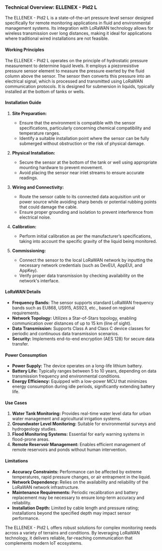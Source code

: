 ### Technical Overview: ELLENEX - Pld2 L

The ELLENEX - Pld2 L is a state-of-the-art pressure level sensor designed specifically for remote monitoring applications in fluid and environmental management systems. Its integration with LoRaWAN technology allows for wireless transmission over long distances, making it ideal for applications where traditional wired installations are not feasible.

#### Working Principles

The ELLENEX - Pld2 L operates on the principle of hydrostatic pressure measurement to determine liquid levels. It employs a piezoresistive pressure sensor element to measure the pressure exerted by the fluid column above the sensor. The sensor then converts this pressure into an electrical signal, which is processed and transmitted using LoRaWAN communication protocols. It is designed for submersion in liquids, typically installed at the bottom of tanks or wells.

#### Installation Guide

1. **Site Preparation:**
   - Ensure that the environment is compatible with the sensor specifications, particularly concerning chemical compatibility and temperature ranges.
   - Identify a suitable installation point where the sensor can be fully submerged without obstruction or the risk of physical damage.

2. **Physical Installation:**
   - Secure the sensor at the bottom of the tank or well using appropriate mounting hardware to prevent movement.
   - Avoid placing the sensor near inlet streams to ensure accurate readings.

3. **Wiring and Connectivity:**
   - Route the sensor cable to its connected data acquisition unit or power source while avoiding sharp bends or potential rubbing points that could damage the cable.
   - Ensure proper grounding and isolation to prevent interference from electrical noise.

4. **Calibration:**
   - Perform initial calibration as per the manufacturer’s specifications, taking into account the specific gravity of the liquid being monitored.

5. **Commissioning:**
   - Connect the sensor to the local LoRaWAN network by inputting the necessary network credentials (such as DevEUI, AppEUI, and AppKey).
   - Verify proper data transmission by checking availability on the network's interface.

#### LoRaWAN Details

- **Frequency Bands:** The sensor supports standard LoRaWAN frequency bands such as EU868, US915, AS923, etc., based on regional requirements.
- **Network Topology:** Utilizes a Star-of-Stars topology, enabling communication over distances of up to 15 km (line of sight).
- **Data Transmission:** Supports Class A and Class C device classes for periodic and continuous data transmission scenarios.
- **Security:** Implements end-to-end encryption (AES 128) for secure data transfer.

#### Power Consumption

- **Power Supply:** The device operates on a long-life lithium battery.
- **Battery Life:** Typically ranges between 5 to 10 years, depending on data transmission frequency and environmental conditions.
- **Energy Efficiency:** Equipped with a low-power MCU that minimizes energy consumption during idle periods, significantly extending battery life.

#### Use Cases

1. **Water Tank Monitoring:** Provides real-time water level data for urban water management and agricultural irrigation systems.
2. **Groundwater Level Monitoring:** Suitable for environmental surveys and hydrogeology studies.
3. **Flood Monitoring Systems:** Essential for early warning systems in flood-prone areas.
4. **Remote Reservoir Management:** Enables efficient management of remote reservoirs and ponds without human intervention.

#### Limitations

- **Accuracy Constraints:** Performance can be affected by extreme temperatures, rapid pressure changes, or air entrapment in the liquid.
- **Network Dependency:** Relies on the availability and reliability of the LoRaWAN network infrastructure.
- **Maintenance Requirements:** Periodic recalibration and battery replacement may be necessary to ensure long-term accuracy and reliability.
- **Installation Depth:** Limited by cable length and pressure rating; installations beyond the specified depth may impact sensor performance.

The ELLENEX - Pld2 L offers robust solutions for complex monitoring needs across a variety of terrains and conditions. By leveraging LoRaWAN technology, it delivers reliable, far-reaching communication that complements modern IoT ecosystems.
